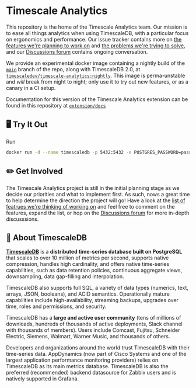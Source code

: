 # Timescale Analytics #

This repository is the home of the Timescale Analytics team. Our mission is to
ease all things analytics when using TimescaleDB, with a particular focus on
ergonomics and performance. Our issue tracker contains more
on [the features we're planning to work on](https://github.com/timescale/timescale-analytics/labels/proposed-feature) and [the problems we're trying to solve](https://github.com/timescale/timescale-analytics/labels/feature-request),
and our [Discussions forum](https://github.com/timescale/timescale-analytics/discussions) contains ongoing conversation.

We provide an experimental docker image containing a nightly build of the [`main`](https://github.com/timescale/timescale-analytics/tree/main)
branch of the repo, along with TimescaleDB 2.0, at
[`timescaledev/timescale-analytics:nightly`](https://hub.docker.com/r/timescaledev/timescale-.analytics/tags?page=1&ordering=last_updated). This image is perma-unstable and _will_ break from night to night; only use it to try out new features, or as a canary in a CI setup.

Documentation for this version of the Timescale Analytics extension can be found
in this repository at [`extension/docs`](https://github.com/timescale/timescale-analytics/tree/main/extension/docs)

## 🖥 Try It Out ##

Run
```bash
docker run -d --name timescaledb -p 5432:5432 -e POSTGRES_PASSWORD=password timescaledev/timescale-analytics:nightly
```

## ✏️ Get Involved ##

The Timescale Analytics project is still in the initial planning stage as we
decide our priorities and what to implement first. As such, nows a great time
to help determine the direction the project will go! Have a look at the
[list of featrues we're thinking of working on](https://github.com/timescale/timescale-analytics/labels/proposed-feature) and feel free to comment on the features, expand the list, or hop on the [Discussions forum](https://github.com/timescale/timescale-analytics/discussions) for more in-depth discusssions.

## 🐯 About TimescaleDB

**[TimescaleDB](https://github.com/timescale/timescaledb)** is a
**distributed time-series database built on PostgreSQL** that scales to
over 10 million of metrics per second, supports native compression,
handles high cardinality, and offers native time-series capabilities,
such as data retention policies, continuous aggregate views,
downsampling, data gap-filling and interpolation.

TimescaleDB also supports full SQL, a variety of data types (numerics,
text, arrays, JSON, booleans), and ACID semantics. Operationally mature
capabilities include high-availability, streaming backups, upgrades over
time, roles and permissions, and security.

TimescaleDB has a **large and active user community** (tens of millions
of downloads, hundreds of thousands of active deployments, Slack channel
with thousands of members). Users include Comcast, Fujitsu,
Schneider Electric, Siemens, Walmart, Warner Music, and thousands of
others.

Developers and organizations around the world trust TimescaleDB with their
time-series data. AppDynamics (now part of Cisco Systems and one of the
largest application performance monitoring providers) relies on TimescaleDB
as its main metrics database. TimescaleDB is also the preferred (recommended)
backend datasource for Zabbix users and is natively supported in Grafana.
